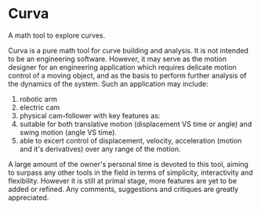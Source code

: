 # Curva
A math tool to explore curves.

Curva is a pure math tool for curve building and analysis. It is not intended to be an engineering software. 
However, it may serve as the motion designer for an engineering application which requires delicate motion control of a moving object, and as the basis to perform further analysis of the dynamics of the system. 
Such an application may include:
1. robotic arm
2. electric cam
3. physical cam-follower
with key features as:
1. suitable for both translative motion (displacement VS time or angle) and swing motion (angle VS time).
2. able to excert control of displacement, velocity, acceleration (motion and it's derivatives) over any range of the motion.

A large amount of the owner's personal time is devoted to this tool, aiming to surpass any other tools in the field in terms of simplicity, interactivity and flexibility. 
However it is still at primal stage, more features are yet to be added or refined. Any comments, suggestions and critiques are greatly appreciated.